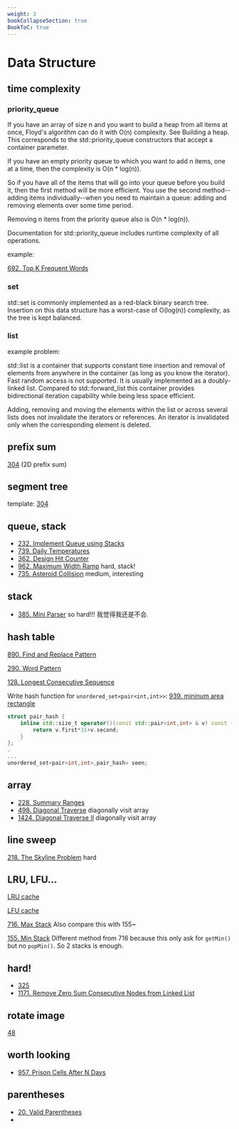 ```yaml
---
weight: 3
bookCollapseSection: true
BookToC: true
---
```


#  Data Structure

## time complexity

### priority_queue
If you have an array of size n and you want to build a heap from all items at once, Floyd's algorithm can do it with O(n) complexity. See Building a heap. This corresponds to the std::priority_queue constructors that accept a container parameter.

If you have an empty priority queue to which you want to add n items, one at a time, then the complexity is O(n * log(n)).

So if you have all of the items that will go into your queue before you build it, then the first method will be more efficient. You use the second method--adding items individually--when you need to maintain a queue: adding and removing elements over some time period.

Removing n items from the priority queue also is O(n * log(n)).

Documentation for std::priority_queue includes runtime complexity of all operations.

example: 

[692. Top K Frequent Words](692)

### set
std::set is commonly implemented as a red-black binary search tree. Insertion on this data structure has a worst-case of O(log(n)) complexity, as the tree is kept balanced.

### list
example problem: [](146)

std::list is a container that supports constant time insertion and removal of elements from anywhere in the container (as long as you know the iterator). Fast random access is not supported. It is usually implemented as a doubly-linked list. Compared to std::forward_list this container provides bidirectional iteration capability while being less space efficient.

Adding, removing and moving the elements within the list or across several lists does not invalidate the iterators or references. An iterator is invalidated only when the corresponding element is deleted.


## prefix sum
[304](304) (2D prefix sum)

## segment tree
template: [304](304)

## queue, stack
- [232. Implement Queue using Stacks](232)
- [739. Daily Temperatures](739)
- [362. Design Hit Counter](362)
- [962. Maximum Width Ramp](962) hard, stack!
- [735. Asteroid Collision](735) medium, interesting

## stack
- [385. Mini Parser](385) so hard!!! 我觉得我还是不会.


## hash table
[890. Find and Replace Pattern](890)

[290. Word Pattern](290)

[128. Longest Consecutive Sequence](128)

Write hash function for `unordered_set<pair<int,int>>`: [939. mininum area rectangle](939)
```c++
struct pair_hash {
    inline std::size_t operator()(const std::pair<int,int> & v) const {
        return v.first*31+v.second;
    }
};
.
...
unordered_set<pair<int,int>,pair_hash> seen;   
```

## array
- [228. Summary Ranges](228)
- [498. Diagonal Traverse](498) diagonally visit array
- [1424. Diagonal Traverse II](1424) diagonally visit array
  
## line sweep
[218. The Skyline Problem](218) hard

## LRU, LFU...
[LRU cache](146)

[LFU cache](460)

[716. Max Stack](716) Also compare this with 155~

[155. Min Stack](155) Different method from 716 because this only ask for `getMin()`
but no `popMin()`. So 2 stacks is enough. 

## hard!
- [325](325)
- [1171. Remove Zero Sum Consecutive Nodes from Linked List](1171)

## rotate image
[48](48)

## worth looking
- [957. Prison Cells After N Days](957)

## parentheses
- [20. Valid Parentheses](20)
- 